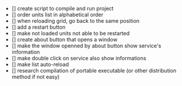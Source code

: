 - [] create script to compile and run project
- [] order units list in alphabetical order
- [] when reloading grid, go back to the same position
- [] add a restart button
- [] make not loaded units not able to be restarted
- [] create about button that opens a window 
- [] make the window openned by about button show service's information
- [] make double click on service also show informations
- [] make list auto-reload
- [] research compilation of portable executable (or other distribution method if not easy)